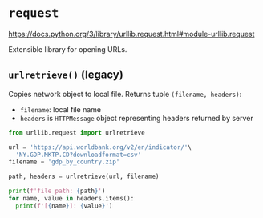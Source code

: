 # `request`

<https://docs.python.org/3/library/urllib.request.html#module-urllib.request>

Extensible library for opening URLs.

## `urlretrieve()` (legacy)

Copies network object to local file. Returns tuple `(filename, headers)`:

* `filename`: local file name
* `headers` is `HTTPMessage` object representing headers returned by server

```python
from urllib.request import urlretrieve

url = 'https://api.worldbank.org/v2/en/indicator/'\
  'NY.GDP.MKTP.CD?downloadformat=csv'
filename = 'gdp_by_country.zip'

path, headers = urlretrieve(url, filename)

print(f'file path: {path}')
for name, value in headers.items():
  print(f'[{name}]: {value}')
```
